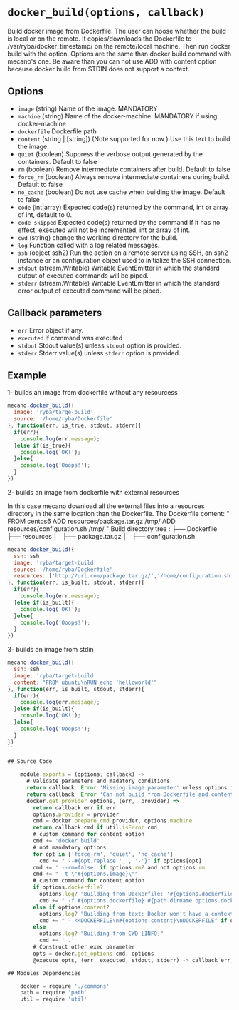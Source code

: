 
# `docker_build(options, callback)`

Build docker image from Dockerfile.
The user can hoose whether the build is local or on the remote.
It copies/downloads the Dockerfile to /var/ryba/docker_timestamp/
on the remote/local machine.
Then run docker build with the option.
Options are the same than docker build command with mecano's one.
Be aware than you can not use ADD with content option because docker build
from STDIN does not support a context.

## Options

*   `image` (string)
    Name of the image. MANDATORY
*   `machine` (string)
    Name of the docker-machine. MANDATORY if using docker-machine
*   `dockerfile`
    Dockerfile path
*   `content` (string | [string]) (Note supported for now )
    Use this text to build the image.
*   `quiet` (boolean)
    Suppress the verbose output generated by the containers. Default to false
*   `rm` (boolean)
    Remove intermediate containers after build. Default to false
*   `force_rm` (boolean)
    Always remove intermediate containers during build. Default to false
*   `no_cache` (boolean)
    Do not use cache when building the image. Default to false
*   `code`   (int|array)
    Expected code(s) returned by the command, int or array of int, default to 0.
*   `code_skipped`
    Expected code(s) returned by the command if it has no effect, executed will
    not be incremented, int or array of int.
*   `cwd` (string)
    change the working directory for the build.
*   `log`
    Function called with a log related messages.
*   `ssh` (object|ssh2)
    Run the action on a remote server using SSH, an ssh2 instance or an
    configuration object used to initialize the SSH connection.
*   `stdout` (stream.Writable)
    Writable EventEmitter in which the standard output of executed commands will
    be piped.
*   `stderr` (stream.Writable)
    Writable EventEmitter in which the standard error output of executed command
    will be piped.

## Callback parameters

*   `err`
    Error object if any.
*   `executed`
    if command was executed
*   `stdout`
    Stdout value(s) unless `stdout` option is provided.
*   `stderr`
    Stderr value(s) unless `stderr` option is provided.

## Example

1- builds an image from dockerfile without any resourcess

```javascript
mecano.docker_build({
  image: 'ryba/targe-build'
  source: '/home/ryba/Dockerfile'
}, function(err, is_true, stdout, stderr){
  if(err){
    console.log(err.message);
  }else if(is_true){
    console.log('OK!');
  }else{
    console.log('Ooops!');
  }
})
```

2- builds an image from dockerfile with external resources

In this case mecano download all the external files into a resources directory in the same location
than the Dockerfile.
The Dockerfile content:   "
                            FROM centos6
                            ADD resources/package.tar.gz /tmp/
                            ADD resources/configuration.sh /tmp/
                          "
Build directory tree :
                          ├── Dockerfile
                          ├── resources
                          │   ├── package.tar.gz
                          │   ├── configuration.sh

```javascript
mecano.docker_build({
  ssh: ssh
  image: 'ryba/target-build'
  source: '/home/ryba/Dockerfile'
  resources: ['http://url.com/package.tar.gz/','/home/configuration.sh']
}, function(err, is_built, stdout, stderr){
  if(err){
    console.log(err.message);
  }else if(is_built){
    console.log('OK!');
  }else{
    console.log('Ooops!');
  }
})
```

3- builds an image from stdin

```javascript
mecano.docker_build({
  ssh: ssh
  image: 'ryba/target-build'
  content: "FROM ubuntu\nRUN echo 'helloworld'"
}, function(err, is_built, stdout, stderr){
  if(err){
    console.log(err.message);
  }else if(is_built){
    console.log('OK!');
  }else{
    console.log('Ooops!');
  }
})
``

## Source Code

    module.exports = (options, callback) ->
      # Validate parameters and madatory conditions
      return callback  Error 'Missing image parameter' unless options.image?
      return callback  Error 'Can not build from Dockerfile and content' if options.content? and options.dockerfile?
      docker.get_provider options, (err,  provider) =>
        return callback err if err
        options.provider = provider
        cmd = docker.prepare_cmd provider, options.machine
        return callback cmd if util.isError cmd
        # custom command for content option
        cmd += 'docker build'
        # not mandatory options
        for opt in ['force_rm', 'quiet', 'no_cache']
          cmd += " --#{opt.replace '_', '-'}" if options[opt]
        cmd += ' --rm=false' if options.rm? and not options.rm
        cmd += " -t \"#{options.image}\""
        # custom command for content option
        if options.dockerfile?
          options.log? "Building from Dockerfile: '#{options.dockerfile}' [INFO]"
          cmd += " -f #{options.dockerfile} #{path.dirname options.dockerfile}"
        else if options.content?
          options.log? "Building from text: Docker won't have a context. ADD/COPY not working [WARN]"
          cmd += " - <<DOCKERFILE\n#{options.content}\nDOCKERFILE" if options.content?
        else
          options.log? "Building from CWD [INFO]"
          cmd += ' .'
        # Construct other exec parameter
        opts = docker.get_options cmd, options
        @execute opts, (err, executed, stdout, stderr) -> callback err, executed, stdout, stderr

## Modules Dependencies

    docker = require './commons'
    path = require 'path'
    util = require 'util'

